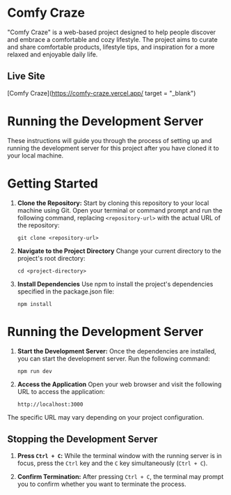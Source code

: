 # Comfy Craze
"Comfy Craze" is a web-based project designed to help people discover and embrace a comfortable and cozy lifestyle. The project aims to curate and share comfortable products, lifestyle tips, and inspiration for a more relaxed and enjoyable daily life.

## Live Site
[Comfy Craze](https://comfy-craze.vercel.app/  target = "_blank")


# Running the Development Server

These instructions will guide you through the process of setting up and running the development server for this project after you have cloned it to your local machine.


# Getting Started

1. **Clone the Repository:** Start by cloning this repository to your local machine using Git. Open your terminal or command prompt and run the following command, replacing `<repository-url>` with the actual URL of the repository:

   ```shell
   git clone <repository-url>
   ```

2. **Navigate to the Project Directory** Change your current directory to the project's root directory:
    ```shell
    cd <project-directory>
    ```

3. **Install Dependencies** Use npm to install the project's dependencies specified in the package.json file:
    ```shell
    npm install
    ```

# Running the Development Server

1. **Start the Development Server:** Once the dependencies are installed, you can start the development server. Run the following command:

    ```shell
    npm run dev
    ```
2. **Access the Application** Open your web browser and visit the following URL to access the application:

    ```shell
    http://localhost:3000
    ```
  The specific URL may vary depending on your project configuration.

## Stopping the Development Server

1. **Press `Ctrl + C`:** While the terminal window with the running server is in focus, press the `Ctrl` key and the `C` key simultaneously (`Ctrl + C`).

2. **Confirm Termination:** After pressing `Ctrl + C`, the terminal may prompt you to confirm whether you want to terminate the process. 





